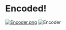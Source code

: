 # Encoded!
[![Encoder.png](https://i.postimg.cc/ZKkWvGDB/Encoder.png)](https://postimg.cc/3WB8PchY)
![Encoder](https://user-images.githubusercontent.com/96272393/220817164-5743d8d0-dd05-41d0-bfd1-bc6c1276402d.png)
